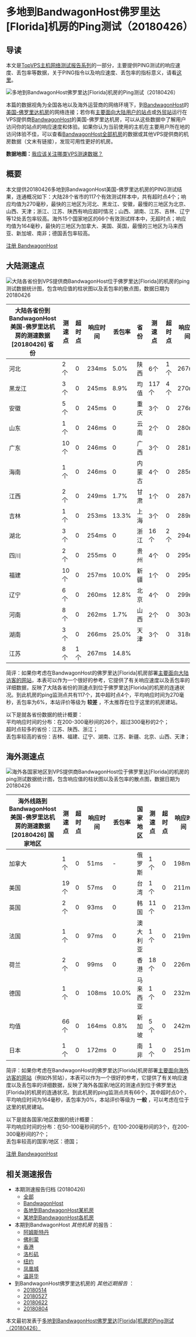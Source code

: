 #  多地到BandwagonHost佛罗里达[Florida]机房的Ping测试（20180426） 

## 导读

本文是[TopVPS主机网络测试报告系列](https://vps123.top/pingtest)的一部分，主要提供PING测试的响应速度、丢包率等数据，关于PING指令以及响应速度、丢包率的指标意义，请看[这里](https://vps123.top/what-is-ping.html)。

![多地到BandwagonHost佛罗里达\[Florida\]机房的Ping测试（20180426）](/images/thumbnails/to_bwg_Florida.png)

本篇的数据视角为全国各地以及海外运营商的网络环境下，到[BandwagonHost](https://vps123.top/go/bwg)的[美国-佛罗里达机房](https://vps123.top/bandwagon-facilities.html#florida)的网络连接；若你有[主要面向大陆用户的站点](https://vps123.top/website-for-mainland-users.html)或[外贸站](https://vps123.top/website-for-internation-trade.html)运行在VPS提供商[BandwagonHost](https://vps123.top/go/bwg)的美国-佛罗里达机房，可以从这些数据中了解用户访问你的站点的响应速度和体验。如果你认为当前使用的主机在主要用户所在地的访问体验不佳，可以查看[BandwagonHost全部机房](/bandwagon/isp/china/20180426-bandwagon-isp-china.md)的数据或其他VPS提供商的机房数据（文末有链接），发现可用性更好的机房。

**数据地图：**[我应该关注哪类VPS测速数据？](https://vps123.top/find-pingtest-data-you-need.html)

## 概要

本文提供20180426多地到BandwagonHost美国-佛罗里达机房的PING测试结果，连通概况如下：大陆28个省市的117个有效测试样本中，共有超时点4个；响应均值为270毫秒，最快的三地区为河北、黑龙江、安徽，最慢的三地区为北京、山西、天津；浙江、江苏、陕西有响应超时情况；山西、湖南、江苏、吉林、辽宁等12处丢包率较高。海外15个国家地区的66个有效测试样本中，无超时点；响应均值为164毫秒，最快的三地区为加拿大、美国、英国，最慢的三地区为马来西亚、新加坡、南非；德国丢包率较高。

[注册 BandwagonHost](https://vps123.top/go/bwg/_btn1)

## 大陆测速点

![大陆各省份到VPS提供商BandwagonHost位于佛罗里达\[Florida\]的机房的ping测试数据统计图，包含响应值的柱状图以及丢包率的散点图，数据日期为20180426](/images/pingtests/bwg_20180426/plot_idc_bwg_usa-florida_20180426_mainland.png)

大陆各省份到BandwagonHost美国-佛罗里达机房的测速数据 [20180426] 省份 | 测速点 | 超时点 | 响应时间 | 丢包率 | 省份 | 测速点 | 超时点 | 响应时间 | 丢包率  
---|---|---|---|---|---|---|---|---|---  
河北 | 2个 | 0 | 234ms | 5.0% | 陕西 | 6个 | 1个 | 267ms | 4.0%  
黑龙江 | 3个 | 0 | 245ms | 8.9% | 均值 | 117个 | 4个 | 270ms | 6.6%  
安徽 | 5个 | 0 | 245ms | 0 | 重庆 | 3个 | 0 | 276ms | 0  
山东 | 1个 | 0 | 246ms | 0 | 云南 | 2个 | 0 | 280ms | 0  
广东 | 10个 | 0 | 246ms | 0 | 广西 | 3个 | 0 | 281ms | 3.3%  
海南 | 1个 | 0 | 246ms | 0 | 内蒙古 | 4个 | 0 | 285ms | 7.8%  
江西 | 2个 | 0 | 249ms | 1.7% | 甘肃 | 1个 | 0 | 287ms | 0  
吉林 | 1个 | 0 | 253ms | 13.3% | 上海 | 3个 | 0 | 289ms | 0  
湖北 | 3个 | 0 | 254ms | 0 | 浙江 | 16个 | 2个 | 294ms | 8.6%  
四川 | 2个 | 0 | 255ms | 0 | 贵州 | 4个 | 0 | 295ms | 3.3%  
福建 | 10个 | 0 | 257ms | 10.0% | 新疆 | 1个 | 0 | 295ms | 10.0%  
辽宁 | 6个 | 0 | 260ms | 12.8% | 北京 | 4个 | 0 | 299ms | 10.0%  
河南 | 8个 | 0 | 262ms | 1.7% | 山西 | 2个 | 0 | 303ms | 30.0%  
湖南 | 3个 | 0 | 266ms | 25.0% | 天津 | 3个 | 0 | 318ms | 10.0%  
江苏 | 8个 | 1个 | 267ms | 14.8% |  |  |  |  |   
  
简评：如果你考虑在BandwagonHost的佛罗里达[Florida]机房部署[主要面向大陆访客的网站](website-for-mainland-users.html)，本表可以作为一个很好的参考，它提供了有关响应速度以及丢包率的详细数据，反映了大陆各省份的测速点到位于佛罗里达[Florida]的机房的连通状况。到此机房的ping监测点共有117个，其中超时点4个，平均响应时间为270毫秒，丢包率为6%，本站评价等级为 **较差** ，不太推荐在位于这里的机房建站。

以下是就各省份数据的统计概要：  
平均响应时间的分布：在200-300毫秒间的26个，超过300毫秒的2个；  
超时点较多的省份：江苏、陕西、浙江；  
丢包率较高的省份：吉林、福建、辽宁、湖南、江苏、新疆、北京、山西、天津；

## 海外测速点

![海外各国家地区到VPS提供商BandwagonHost位于佛罗里达\[Florida\]的机房的ping测试数据统计图，包含响应值的柱状图以及丢包率的散点图，数据日期为20180426](/images/pingtests/bwg_20180426/plot_idc_bwg_usa-florida_20180426_overseas.png)

海外线路到BandwagonHost美国-佛罗里达机房的测速数据 [20180426] 国家地区 | 测速点 | 超时点 | 响应时间 | 丢包率 | 国家地区 | 测速点 | 超时点 | 响应时间 | 丢包率  
---|---|---|---|---|---|---|---|---|---  
加拿大 | 1个 | 0 | 51ms | - | 俄罗斯 | 1个 | 0 | 198ms | 0  
美国 | 19个 | 0 | 57ms | 0 | 台湾 | 1个 | 0 | 211ms | -  
英国 | 2个 | 0 | 93ms | 0 | 韩国 | 11个 | 0 | 213ms | 0  
法国 | 1个 | 0 | 97ms | 0 | 澳大利亚 | 1个 | 0 | 219ms | 0  
荷兰 | 2个 | 0 | 99ms | 0 | 香港 | 18个 | 0 | 226ms | 0  
德国 | 1个 | 0 | 108ms | 10.0% | 马来西亚 | 1个 | 0 | 232ms | 0  
均值 | 66个 | 0 | 164ms | 0.8% | 新加坡 | 5个 | 0 | 242ms | 0  
日本 | 1个 | 0 | 172ms | 0 | 南非 | 1个 | 0 | 251ms | 0  
  
简评：如果你考虑在BandwagonHost的佛罗里达[Florida]机房部署[主要面向海外访客的网站](https://vps123.top/website-for-internation-trade.html)（例如外贸站），本表可以作为一个很好的参考，它提供了有关响应速度以及丢包率的详细数据，反映了海外各国家/地区的测速点到位于佛罗里达[Florida]的机房的连通状况。到此机房的ping监测点共有66个，其中超时点0个，平均响应时间为164毫秒，丢包率为0%，本站评价等级为 **一般** ，可以考虑在位于这里的机房建站。

以下是就各国家/地区数据的统计概要：  
平均响应时间的分布：在50-100毫秒间的5个，在100-200毫秒间的3个，在200-300毫秒间的7个；  
丢包率较高的国家/地区：德国；

[注册 BandwagonHost](https://vps123.top/go/bwg/_btn2)

## 相关测速报告

  * 本期测速报告归档 (20180426) 
    * [全部](https://vps123.top/pingtests/20180426 "本期各VPS提供商全部测速报告")
    * [BandwagonHost](https://vps123.top/pingtests/idc-bandwagon/20180426 "本期BandwagonHost的全部测速报告")
    * [各地到BandwagonHost某机房](https://vps123.top/pingtests/idc-bandwagon/isp-global/20180426 "以BandwagonHost某机房为关注对象的视角，横向比较大陆各省份、海外各国家地区")
    * [某地到BandwagonHost各机房](https://vps123.top/pingtests/idc-bandwagon/facility-all/20180426 "以大陆某省份为关注对象的视角，横向比较BandwagonHost各机房")
  * 本期到BandwagonHost _其他机房_ 的报告： 
    * [阿姆斯特丹](/bandwagon/idc/amsterdam/20180426-bandwagon-idc-amsterdam.md "多地到BandwagonHost阿姆斯特丹机房的Ping测试 20180426")
    * [佛利蒙](/bandwagon/idc/fremont/20180426-bandwagon-idc-fremont.md "多地到BandwagonHost佛利蒙机房的Ping测试 20180426")
    * [香港](/bandwagon/idc/hongkong/20180426-bandwagon-idc-hongkong.md "多地到BandwagonHost香港机房的Ping测试 20180426")
    * [洛杉矶](/bandwagon/idc/losangeles/20180426-bandwagon-idc-losangeles.md "多地到BandwagonHost洛杉矶机房的Ping测试 20180426")
    * [纽约](/bandwagon/idc/newyork/20180426-bandwagon-idc-newyork.md "多地到BandwagonHost纽约机房的Ping测试 20180426")
    * [凤凰城](/bandwagon/idc/phoenix/20180426-bandwagon-idc-phoenix.md "多地到BandwagonHost凤凰城机房的Ping测试 20180426")
    * [温哥华](/bandwagon/idc/vancouver/20180426-bandwagon-idc-vancouver.md "多地到BandwagonHost温哥华机房的Ping测试 20180426")
  * 到BandwagonHost佛罗里达机房的 _其他近期报告_ ： 
    * [20180514](/bandwagon/idc/florida/20180514-bandwagon-idc-florida.md "多地到BandwagonHost佛罗里达机房的Ping测试 20180514")
    * [20180527](/bandwagon/idc/florida/20180527-bandwagon-idc-florida.md "多地到BandwagonHost佛罗里达机房的Ping测试 20180527")
    * [20180622](/bandwagon/idc/florida/20180622-bandwagon-idc-florida.md "多地到BandwagonHost佛罗里达机房的Ping测试 20180622")
    * [20180804](/bandwagon/idc/florida/20180804-bandwagon-idc-florida.md "多地到BandwagonHost佛罗里达机房的Ping测试 20180804")



本文最初发表于[多地到BandwagonHost佛罗里达[Florida]机房的Ping测试（20180426）](https://vps123.top/pingtest/20180426-bandwagon-idc-florida.html)
